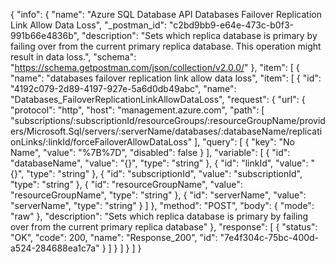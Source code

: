 {
  "info": {
    "name": "Azure SQL Database API Databases Failover Replication Link Allow Data Loss",
    "_postman_id": "c2bd9bb9-e64e-473c-b0f3-991b66e4836b",
    "description": "Sets which replica database is primary by failing over from the current primary replica database. This operation might result in data loss.",
    "schema": "https://schema.getpostman.com/json/collection/v2.0.0/"
  },
  "item": [
    {
      "name": "databases failover replication link allow data loss",
      "item": [
        {
          "id": "4192c079-2d89-4197-927e-5a6d0db49abc",
          "name": "Databases_FailoverReplicationLinkAllowDataLoss",
          "request": {
            "url": {
              "protocol": "http",
              "host": "management.azure.com",
              "path": [
                "subscriptions/:subscriptionId/resourceGroups/:resourceGroupName/providers/Microsoft.Sql/servers/:serverName/databases/:databaseName/replicationLinks/:linkId/forceFailoverAllowDataLoss"
              ],
              "query": [
                {
                  "key": "No Name",
                  "value": "%7B%7D",
                  "disabled": false
                }
              ],
              "variable": [
                {
                  "id": "databaseName",
                  "value": "{}",
                  "type": "string"
                },
                {
                  "id": "linkId",
                  "value": "{}",
                  "type": "string"
                },
                {
                  "id": "subscriptionId",
                  "value": "subscriptionId",
                  "type": "string"
                },
                {
                  "id": "resourceGroupName",
                  "value": "resourceGroupName",
                  "type": "string"
                },
                {
                  "id": "serverName",
                  "value": "serverName",
                  "type": "string"
                }
              ]
            },
            "method": "POST",
            "body": {
              "mode": "raw"
            },
            "description": "Sets which replica database is primary by failing over from the current primary replica database"
          },
          "response": [
            {
              "status": "OK",
              "code": 200,
              "name": "Response_200",
              "id": "7e4f304c-75bc-400d-a524-284688ea1c7a"
            }
          ]
        }
      ]
    }
  ]
}